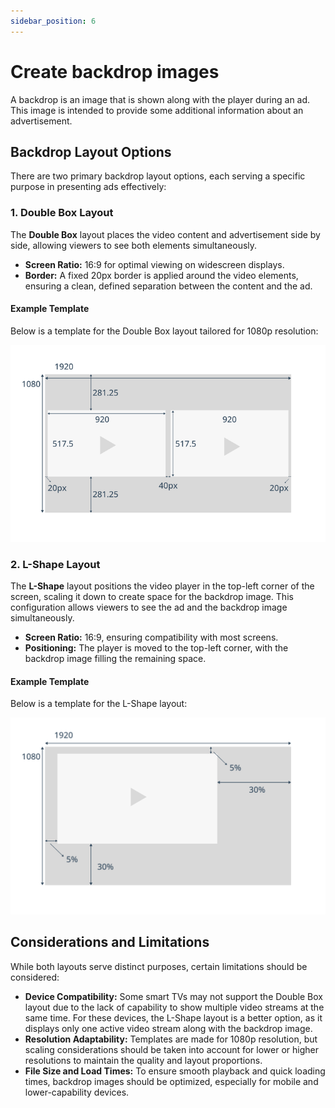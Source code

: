 ```yaml
---
sidebar_position: 6
---
```


# Create backdrop images

A backdrop is an image that is shown along with the player during an ad.
This image is intended to provide some additional information about an advertisement.

## Backdrop Layout Options

There are two primary backdrop layout options, each serving a specific purpose in presenting ads effectively:

### 1. Double Box Layout

The **Double Box** layout places the video content and advertisement side by side, allowing viewers to see both elements simultaneously.

- **Screen Ratio:** 16:9 for optimal viewing on widescreen displays.
- **Border:** A fixed 20px border is applied around the video elements, ensuring a clean, defined separation between the content and the ad.

#### Example Template

Below is a template for the Double Box layout tailored for 1080p resolution:

![Doublebox Template.png](../assets/img/theoads-backdrop-doublebox-template.png)

### 2. L-Shape Layout

The **L-Shape** layout positions the video player in the top-left corner of the screen, scaling it down to create space for the backdrop image.
This configuration allows viewers to see the ad and the backdrop image simultaneously.

- **Screen Ratio:** 16:9, ensuring compatibility with most screens.
- **Positioning:** The player is moved to the top-left corner, with the backdrop image filling the remaining space.

#### Example Template

Below is a template for the L-Shape layout:

![L-Shape Template.png](../assets/img/theoads-backdrop-lshape-template.png)

## Considerations and Limitations

While both layouts serve distinct purposes, certain limitations should be considered:

- **Device Compatibility:** Some smart TVs may not support the Double Box layout due to the lack of capability to show multiple video streams at the same time. For these devices, the L-Shape layout is a better option, as it displays only one active video stream along with the backdrop image.
- **Resolution Adaptability:** Templates are made for 1080p resolution, but scaling considerations should be taken into account for lower or higher resolutions to maintain the quality and layout proportions.
- **File Size and Load Times:** To ensure smooth playback and quick loading times, backdrop images should be optimized, especially for mobile and lower-capability devices.
